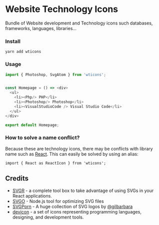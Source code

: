 # Website Technology Icons

Bundle of Website development and Technology icons such databases, frameworks, languages, libraries…

### Install

```shell
yarn add wticons
```

### Usage

```javascript
import { Photoshop, SvgAtom } from 'wticons';


const Homepage = () => <div>
  <ul>
    <li><Php/> PHP</li>
    <li><Photoshop/> Photoshop</li>
    <li><VisualStudioCode /> Visual Studio Code</li>
  </ul>
</div>

export default Homepage;
```

### How to solve a name conflict?

Because these are technology icons, there may be conflicts with library name such as [React](https://reactjs.org/).
This can easily be solved by using an alias:

```javascriptc
import { React as ReactIcon } from 'wticons';
```

## Credits

* [SVGR](https://react-svgr.com) - a complete tool box to take advantage of using SVGs in your React applications.
* [SVGO](https://github.com/svg/svgo) - Node.js tool for optimizing SVG files
* [SVGPorn](https://svgporn.com/) - A huge collection of SVG logos by [@gilbarbara](https://github.com/gilbarbara)
* [devicon](https://devicon.dev) - a set of icons representing programming languages, designing, and development tools. 